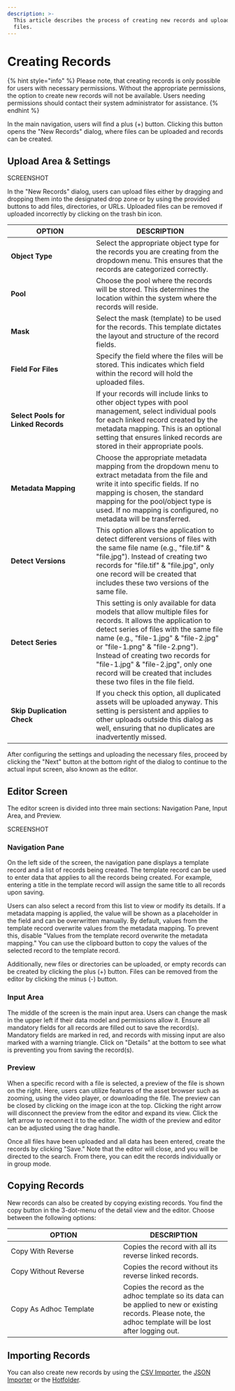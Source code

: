 ```yaml
---
description: >-
  This article describes the process of creating new records and uploading new
  files.
---
```


# Creating Records

{% hint style="info" %}
Please note, that creating records is only possible for users with necessary permissions. Without the appropriate permissions, the option to create new records will not be available. Users needing permissions should contact their system administrator for assistance.
{% endhint %}



In the main navigation, users will find a plus (+) button. Clicking this button opens the "New Records" dialog, where files can be uploaded and records can be created.

## **Upload Area & Settings**

SCREENSHOT

In the "New Records" dialog, users can upload files either by dragging and dropping them into the designated drop zone or by using the provided buttons to add files, directories, or URLs. Uploaded files can be removed if uploaded incorrectly by clicking on the trash bin icon.

<table><thead><tr><th width="179">OPTION</th><th>DESCRIPTION</th></tr></thead><tbody><tr><td><strong>Object Type</strong></td><td>Select the appropriate object type for the records you are creating from the dropdown menu. This ensures that the records are categorized correctly.</td></tr><tr><td><strong>Pool</strong></td><td>Choose the pool where the records will be stored. This determines the location within the system where the records will reside.</td></tr><tr><td><strong>Mask</strong></td><td>Select the mask (template) to be used for the records. This template dictates the layout and structure of the record fields.</td></tr><tr><td><strong>Field For Files</strong></td><td>Specify the field where the files will be stored. This indicates which field within the record will hold the uploaded files.</td></tr><tr><td><strong>Select Pools for Linked Records</strong></td><td>If your records will include links to other object types with pool management, select individual pools for each linked record created by the metadata mapping. This is an optional setting that ensures linked records are stored in their appropriate pools.</td></tr><tr><td><strong>Metadata Mapping</strong></td><td>Choose the appropriate metadata mapping from the dropdown menu to extract metadata from the file and write it into specific fields. If no mapping is chosen, the standard mapping for the pool/object type is used. If no mapping is configured, no metadata will be transferred.</td></tr><tr><td><strong>Detect Versions</strong></td><td>This option allows the application to detect different versions of files with the same file name (e.g., "file.tif" &#x26; "file.jpg"). Instead of creating two records for "file.tif" &#x26; "file.jpg", only one record will be created that includes these two versions of the same file.</td></tr><tr><td><strong>Detect Series</strong></td><td>This setting is only available for data models that allow multiple files for records. It allows the application to detect series of files with the same file name (e.g., "file-1.jpg" &#x26; "file-2.jpg" or "file-1.png" &#x26; "file-2.png"). Instead of creating two records for "file-1.jpg" &#x26; "file-2.jpg", only one record will be created that includes these two files in the file field.</td></tr><tr><td><strong>Skip Duplication Check</strong></td><td>If you check this option, all duplicated assets will be uploaded anyway. This setting is persistent and applies to other uploads outside this dialog as well, ensuring that no duplicates are inadvertently missed.</td></tr></tbody></table>

After configuring the settings and uploading the necessary files, proceed by clicking the "Next" button at the bottom right of the dialog to continue to the actual input screen, also known as the editor.

## **Editor Screen**

The editor screen is divided into three main sections: Navigation Pane, Input Area, and Preview.

SCREENSHOT

### **Navigation Pane**

On the left side of the screen, the navigation pane displays a template record and a list of records being created. The template record can be used to enter data that applies to all the records being created. For example, entering a title in the template record will assign the same title to all records upon saving.

Users can also select a record from this list to view or modify its details. If a metadata mapping is applied, the value will be shown as a placeholder in the field and can be overwritten manually. By default, values from the template record overwrite values from the metadata mapping. To prevent this, disable "Values from the template record overwrite the metadata mapping." You can use the clipboard button to copy the values of the selected record to the template record.

Additionally, new files or directories can be uploaded, or empty records can be created by clicking the plus (+) button. Files can be removed from the editor by clicking the minus (-) button.

### **Input Area**

The middle of the screen is the main input area. Users can change the mask in the upper left if their data model and permissions allow it. Ensure all mandatory fields for all records are filled out to save the record(s). Mandatory fields are marked in red, and records with missing input are also marked with a warning triangle. Click on "Details" at the bottom to see what is preventing you from saving the record(s).

### **Preview**

When a specific record with a file is selected, a preview of the file is shown on the right. Here, users can utilize features of the asset browser such as zooming, using the video player, or downloading the file. The preview can be closed by clicking on the image icon at the top. Clicking the right arrow will disconnect the preview from the editor and expand its view. Click the left arrow to reconnect it to the editor. The width of the preview and editor can be adjusted using the drag handle.



Once all files have been uploaded and all data has been entered, create the records by clicking "Save." Note that the editor will close, and you will be directed to the search. From there, you can edit the records individually or in group mode.

## Copying Records

New records can also be created by copying existing records. You find the copy button in the 3-dot-menu of the detail view and the editor. Choose between the following options:

<table><thead><tr><th width="241">OPTION</th><th>DESCRIPTION</th></tr></thead><tbody><tr><td>Copy With Reverse</td><td>Copies the record with all its reverse linked records.</td></tr><tr><td>Copy Without Reverse</td><td>Copies the record without its reverse linked records.</td></tr><tr><td>Copy As Adhoc Template</td><td>Copies the record as the adhoc template so its data can be applied to new or existing records. Please note, the adhoc template will be lost after logging out.</td></tr></tbody></table>

## Importing Records

You can also create new records by using the [CSV Importer](../../for-administrators/tools/csv-importer/), the [JSON Importer](../../for-administrators/tools/json-importer/) or the [Hotfolder](../../tutorials/how-to-set-up-the-hotfolder-and-file-system-connect/).


